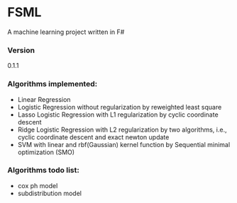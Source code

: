 # FSML
A machine learning project written in F#

### Version
0.1.1

### Algorithms implemented:
  - Linear Regression
  - Logistic Regression without regularization by reweighted least square
  - Lasso Logistic Regression with L1 regularization by cyclic coordinate descent
  - Ridge Logistic Regression with L2 regularization by two algorithms, i.e., cyclic coordinate descent and exact newton update
  - SVM with linear and rbf(Gaussian) kernel function by Sequential minimal optimization (SMO)

### Algorithms todo list:
  - cox ph model
  - subdistribution model
